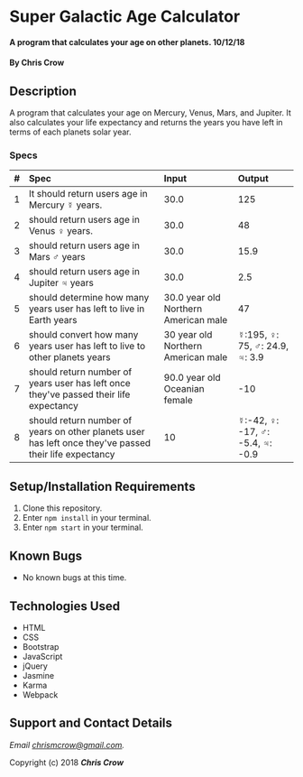 # Super Galactic Age Calculator

#### A program that calculates your age on other planets. 10/12/18

#### By **Chris Crow**

## Description

A program that calculates your age on Mercury, Venus, Mars, and Jupiter. It also calculates your life expectancy and returns the years you have left in terms of each planets solar year.

### Specs
| # | Spec | Input | Output |
| :-------------     | :-------------     | :------------- | :------------- |
| 1 | It should return users age in Mercury ☿ years.  | 30.0 | 125 |
| 2 | should return users age in Venus ♀ years.  | 30.0 | 48 |
| 3 | should return users age in Mars ♂ years | 30.0 | 15.9 |
| 4 | should return users age in Jupiter ♃ years | 30.0 | 2.5 |
| 5 | should determine how many years user has left to live in Earth years | 30.0 year old Northern American male | 47 |
| 6 | should convert how many years user has left to live to other planets years | 30 year old Northern American male | ☿:195, ♀: 75, ♂: 24.9, ♃: 3.9 |
| 7 | should return number of years user has left once they've passed their life expectancy | 90.0 year old Oceanian female | -10 |
| 8 | should return number of years on other planets user has left once they've passed their life expectancy | 10 | ☿:-42, ♀: -17, ♂: -5.4, ♃: -0.9 |


## Setup/Installation Requirements

1. Clone this repository.
2. Enter `npm install` in your terminal.
3. Enter `npm start` in your terminal.

## Known Bugs
* No known bugs at this time.

## Technologies Used
* HTML
* CSS
* Bootstrap
* JavaScript
* jQuery
* Jasmine
* Karma
* Webpack

## Support and Contact Details

_Email chrismcrow@gmail.com._

Copyright (c) 2018 **_Chris Crow_**
